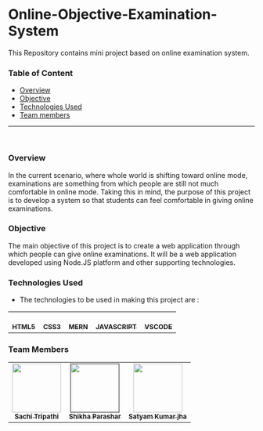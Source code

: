 # Online-Objective-Examination-System
This Repository contains mini project based on online examination system.

### Table of Content
  * [Overview](#overview)
  * [Objective](#Objective)
  * [Technologies Used](#technologies-used)
  * [Team members](#team)
 
 
 <hr>
 
 <br>
 
 ### Overview
 
 In the current scenario, where whole world is shifting toward online mode, examinations are something from which people are still not much comfortable in online mode. Taking this in mind, the purpose of this project is to develop a system so that students can feel comfortable in giving online examinations. 
 
 ### Objective
 
 The main objective of this project is to create a web application through which people can give online examinations. It will be a web application developed using Node.JS platform and other supporting technologies. 
 
 ### Technologies Used
 
  * The technologies to be used in making this project are :
  
   <table>
  <tr>
    <td align="center">
  <a href="https://en.wikipedia.org/wiki/HTML"><br /><sub><b>HTML5</b></sub></a></td>
   <td align="center">
  <a href="https://en.wikipedia.org/wiki/Cascading_Style_Sheets"><br /><sub><b>CSS3</b></sub></a></td>
    <td align="center">
  <a href=""><br /><sub><b>MERN</b></sub></a></td>
   <td align="center">
  <a href="https://en.wikipedia.org/wiki/JavaScript"><br /><sub><b>JAVASCRIPT</b></sub></a></td>
      <td align="center">
   <a href="https://en.wikipedia.org/wiki/Visual_Studio_Code"><br /><sub><b>VSCODE</b></sub></a></td>
 </tr>
 </table>
 
 ### Team Members
 
  <table>
  <tr>
   <td align="center"><a href="https://github.com/sachi42"><img src="https://avatars1.githubusercontent.com/u/61285008?s=460&v=4" width="100px;" alt=""/><br /><sub><b>Sachi Tripathi</b></sub></a></td>
     <td align="center"><a href=""><img src="" width="100px;" alt=""/><br /><sub><b>Shikha Parashar</b></sub></a></td>
   <td align="center"><a href="https://github.com/satyamjha1710"><img src="https://avatars1.githubusercontent.com/u/61418608?s=400&v=4" width="100px;" alt=""/><br /><sub><b>Satyam Kumar jha</b></sub></a></td>
   
   <tr>
    <table>
   
 
